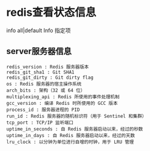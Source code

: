 # redis查看状态信息
info   all|default
Info 指定项

## server服务器信息
	redis_version : Redis 服务器版本
	redis_git_sha1 : Git SHA1
	redis_git_dirty : Git dirty flag
	os : Redis 服务器的宿主操作系统
	arch_bits : 架构（32 或 64 位）
	multiplexing_api : Redis 所使用的事件处理机制
	gcc_version : 编译 Redis 时所使用的 GCC 版本
	process_id : 服务器进程的 PID
	run_id : Redis 服务器的随机标识符（用于 Sentinel 和集群）
	tcp_port : TCP/IP 监听端口
	uptime_in_seconds : 自 Redis 服务器启动以来，经过的秒数
	uptime_in_days : 自 Redis 服务器启动以来，经过的天数
	lru_clock : 以分钟为单位进行自增的时钟，用于 LRU 管理